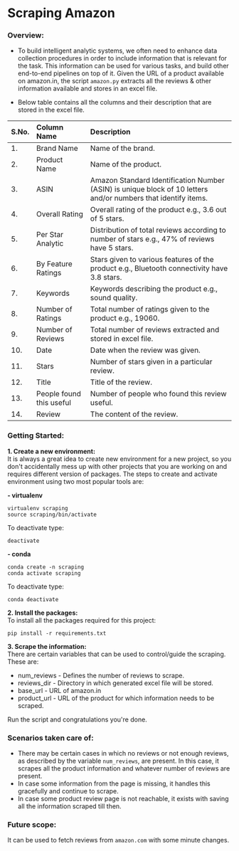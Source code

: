 
# Scraping Amazon
### Overview:
- To build intelligent analytic systems, we often need to enhance data collection procedures in order to include information that is relevant for the task. This information can be used for various tasks, and build other end-to-end pipelines on top of it. Given the URL of a product available on amazon.in, the script `amazon.py` extracts all the reviews & other information available and stores in an excel file.  

- Below table contains all the columns and their description that are stored in the excel file.  


| S.No.   | Column Name                  | Description                                                                                                      |
| :---    | :---                         | :---                                                                                                             |
| 1.      | Brand Name                   | Name of the brand.                                                                                               |
| 2.      | Product Name                 | Name of the product.                                                                                             |
| 3.      | ASIN                         | Amazon Standard Identification Number (ASIN) is unique block of 10 letters and/or numbers that identify items.   |
| 4.      | Overall Rating               | Overall rating of the product e.g., 3.6 out of 5 stars.                                                          |
| 5.      | Per Star Analytic           | Distribution of total reviews according to number of stars e.g., 47% of reviews have 5 stars.                    |
| 6.      | By Feature Ratings           | Stars given to various features of the product e.g., Bluetooth connectivity have 3.8 stars.                      |
| 7.      | Keywords                     | Keywords describing the product e.g., sound quality.                                                             |
| 8.      | Number of Ratings            | Total number of ratings given to the product e.g., 19060.                                                        |
| 9.      | Number of Reviews            | Total number of reviews extracted and stored in excel file.                                                      |
| 10.     | Date                         | Date when the review was given.                                                                                  |
| 11.     | Stars                        | Number of stars given in a particular review.                                                                    |
| 12.     | Title                        | Title of the review.                                                                                             |
| 13.     | People found this useful     | Number of people who found this review useful.                                                                   |
| 14.     | Review                       | The content of the review.                                                                                       |


### Getting Started:  
**1. Create a new environment:**  
It is always a great idea to create new environment for a new project, so you don't accidentally mess up with other projects that you are working on and requires different version of packages. The steps to create and activate environment using two most popular tools are:  

**- virtualenv**  
```
virtualenv scraping
source scraping/bin/activate
```  
To deactivate type:
```
deactivate
```
**- conda**  
```
conda create -n scraping
conda activate scraping
```
To deactivate type:
```
conda deactivate
```  

**2. Install the packages:**  
To install all the packages required for this project:
```
pip install -r requirements.txt
```  

**3. Scrape the information:**  
There are certain variables that can be used to control/guide the scraping. These are:

- num_reviews - Defines the number of reviews to scrape.
- reviews_dir - Directory in which generated excel file will be stored.
- base_url - URL of amazon.in
- product_url - URL of the product for which information needs to be scraped.  

Run the script and congratulations you're done.  


### Scenarios taken care of:  
- There may be certain cases in which no reviews or not enough reviews, as described by the variable `num_reviews`, are present. In this case, it scrapes all the product information and whatever number of reviews are present.
- In case some information from the page is missing, it handles this gracefully and continue to scrape.
- In case some product review page is not reachable, it exists with saving all the information scraped till then.  

### Future scope:
It can be used to fetch reviews from `amazon.com` with some minute changes.

